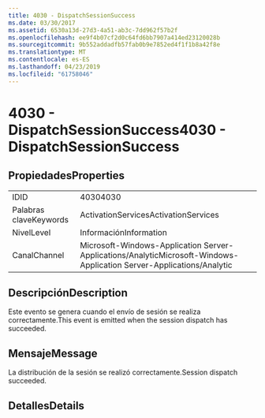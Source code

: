 ```yaml
---
title: 4030 - DispatchSessionSuccess
ms.date: 03/30/2017
ms.assetid: 6530a13d-27d3-4a51-ab3c-7dd962f57b2f
ms.openlocfilehash: ee9f4b07cf2d0c64fd6bb7907a414ed23120028b
ms.sourcegitcommit: 9b552addadfb57fab0b9e7852ed4f1f1b8a42f8e
ms.translationtype: MT
ms.contentlocale: es-ES
ms.lasthandoff: 04/23/2019
ms.locfileid: "61758046"
---
```

# <a name="4030---dispatchsessionsuccess"></a><span data-ttu-id="787fa-102">4030 - DispatchSessionSuccess</span><span class="sxs-lookup"><span data-stu-id="787fa-102">4030 - DispatchSessionSuccess</span></span>
## <a name="properties"></a><span data-ttu-id="787fa-103">Propiedades</span><span class="sxs-lookup"><span data-stu-id="787fa-103">Properties</span></span>  
  
|||  
|-|-|  
|<span data-ttu-id="787fa-104">ID</span><span class="sxs-lookup"><span data-stu-id="787fa-104">ID</span></span>|<span data-ttu-id="787fa-105">4030</span><span class="sxs-lookup"><span data-stu-id="787fa-105">4030</span></span>|  
|<span data-ttu-id="787fa-106">Palabras clave</span><span class="sxs-lookup"><span data-stu-id="787fa-106">Keywords</span></span>|<span data-ttu-id="787fa-107">ActivationServices</span><span class="sxs-lookup"><span data-stu-id="787fa-107">ActivationServices</span></span>|  
|<span data-ttu-id="787fa-108">Nivel</span><span class="sxs-lookup"><span data-stu-id="787fa-108">Level</span></span>|<span data-ttu-id="787fa-109">Información</span><span class="sxs-lookup"><span data-stu-id="787fa-109">Information</span></span>|  
|<span data-ttu-id="787fa-110">Canal</span><span class="sxs-lookup"><span data-stu-id="787fa-110">Channel</span></span>|<span data-ttu-id="787fa-111">Microsoft-Windows-Application Server-Applications/Analytic</span><span class="sxs-lookup"><span data-stu-id="787fa-111">Microsoft-Windows-Application Server-Applications/Analytic</span></span>|  
  
## <a name="description"></a><span data-ttu-id="787fa-112">Descripción</span><span class="sxs-lookup"><span data-stu-id="787fa-112">Description</span></span>  
 <span data-ttu-id="787fa-113">Este evento se genera cuando el envío de sesión se realiza correctamente.</span><span class="sxs-lookup"><span data-stu-id="787fa-113">This event is emitted when the session dispatch has succeeded.</span></span>  
  
## <a name="message"></a><span data-ttu-id="787fa-114">Mensaje</span><span class="sxs-lookup"><span data-stu-id="787fa-114">Message</span></span>  
 <span data-ttu-id="787fa-115">La distribución de la sesión se realizó correctamente.</span><span class="sxs-lookup"><span data-stu-id="787fa-115">Session dispatch succeeded.</span></span>  
  
## <a name="details"></a><span data-ttu-id="787fa-116">Detalles</span><span class="sxs-lookup"><span data-stu-id="787fa-116">Details</span></span>
